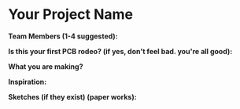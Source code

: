 # Your Project Name

**Team Members (1-4 suggested):**

**Is this your first PCB rodeo? (if yes, don't feel bad. you're all good):**

**What you are making?**

**Inspiration:**

**Sketches (if they exist) (paper works):**

